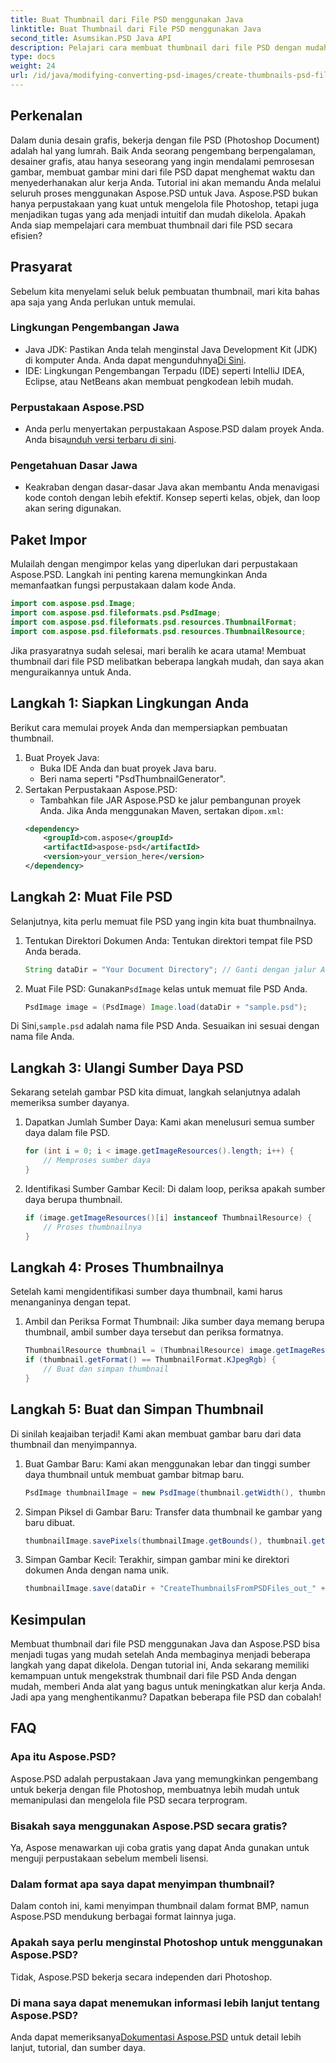 ```yaml
---
title: Buat Thumbnail dari File PSD menggunakan Java
linktitle: Buat Thumbnail dari File PSD menggunakan Java
second_title: Asumsikan.PSD Java API
description: Pelajari cara membuat thumbnail dari file PSD dengan mudah menggunakan Java dan Aspose.PSD. Ikuti panduan langkah demi langkah kami untuk pemrosesan gambar yang lancar.
type: docs
weight: 24
url: /id/java/modifying-converting-psd-images/create-thumbnails-psd-files/
---
```

## Perkenalan
Dalam dunia desain grafis, bekerja dengan file PSD (Photoshop Document) adalah hal yang lumrah. Baik Anda seorang pengembang berpengalaman, desainer grafis, atau hanya seseorang yang ingin mendalami pemrosesan gambar, membuat gambar mini dari file PSD dapat menghemat waktu dan menyederhanakan alur kerja Anda. Tutorial ini akan memandu Anda melalui seluruh proses menggunakan Aspose.PSD untuk Java. Aspose.PSD bukan hanya perpustakaan yang kuat untuk mengelola file Photoshop, tetapi juga menjadikan tugas yang ada menjadi intuitif dan mudah dikelola. Apakah Anda siap mempelajari cara membuat thumbnail dari file PSD secara efisien?
## Prasyarat
Sebelum kita menyelami seluk beluk pembuatan thumbnail, mari kita bahas apa saja yang Anda perlukan untuk memulai.
### Lingkungan Pengembangan Jawa
-  Java JDK: Pastikan Anda telah menginstal Java Development Kit (JDK) di komputer Anda. Anda dapat mengunduhnya[Di Sini](https://www.oracle.com/java/technologies/javase-jdk11-downloads.html).
- IDE: Lingkungan Pengembangan Terpadu (IDE) seperti IntelliJ IDEA, Eclipse, atau NetBeans akan membuat pengkodean lebih mudah.
### Perpustakaan Aspose.PSD
- Anda perlu menyertakan perpustakaan Aspose.PSD dalam proyek Anda. Anda bisa[unduh versi terbaru di sini](https://releases.aspose.com/psd/java/).
### Pengetahuan Dasar Jawa
- Keakraban dengan dasar-dasar Java akan membantu Anda menavigasi kode contoh dengan lebih efektif. Konsep seperti kelas, objek, dan loop akan sering digunakan.
## Paket Impor
Mulailah dengan mengimpor kelas yang diperlukan dari perpustakaan Aspose.PSD. Langkah ini penting karena memungkinkan Anda memanfaatkan fungsi perpustakaan dalam kode Anda.
```java
import com.aspose.psd.Image;
import com.aspose.psd.fileformats.psd.PsdImage;
import com.aspose.psd.fileformats.psd.resources.ThumbnailFormat;
import com.aspose.psd.fileformats.psd.resources.ThumbnailResource;
```
Jika prasyaratnya sudah selesai, mari beralih ke acara utama! Membuat thumbnail dari file PSD melibatkan beberapa langkah mudah, dan saya akan menguraikannya untuk Anda.
## Langkah 1: Siapkan Lingkungan Anda
Berikut cara memulai proyek Anda dan mempersiapkan pembuatan thumbnail.
1. Buat Proyek Java:
   - Buka IDE Anda dan buat proyek Java baru.
   - Beri nama seperti "PsdThumbnailGenerator".
2. Sertakan Perpustakaan Aspose.PSD:
   -  Tambahkan file JAR Aspose.PSD ke jalur pembangunan proyek Anda. Jika Anda menggunakan Maven, sertakan di`pom.xml`:
     ```xml
     <dependency>
         <groupId>com.aspose</groupId>
         <artifactId>aspose-psd</artifactId>
         <version>your_version_here</version>
     </dependency>
     ```
## Langkah 2: Muat File PSD
Selanjutnya, kita perlu memuat file PSD yang ingin kita buat thumbnailnya. 
1. Tentukan Direktori Dokumen Anda:
   Tentukan direktori tempat file PSD Anda berada.
   ```java
   String dataDir = "Your Document Directory"; // Ganti dengan jalur Anda
   ```
2. Muat File PSD:
    Gunakan`PsdImage` kelas untuk memuat file PSD Anda.
   ```java
   PsdImage image = (PsdImage) Image.load(dataDir + "sample.psd");
   ```
 Di Sini,`sample.psd` adalah nama file PSD Anda. Sesuaikan ini sesuai dengan nama file Anda.
## Langkah 3: Ulangi Sumber Daya PSD
Sekarang setelah gambar PSD kita dimuat, langkah selanjutnya adalah memeriksa sumber dayanya.
1. Dapatkan Jumlah Sumber Daya:
   Kami akan menelusuri semua sumber daya dalam file PSD.
   ```java
   for (int i = 0; i < image.getImageResources().length; i++) {
       // Memproses sumber daya
   }
   ```
   
2. Identifikasi Sumber Gambar Kecil:
   Di dalam loop, periksa apakah sumber daya berupa thumbnail.
   ```java
   if (image.getImageResources()[i] instanceof ThumbnailResource) {
       // Proses thumbnailnya
   }
   ```
## Langkah 4: Proses Thumbnailnya
Setelah kami mengidentifikasi sumber daya thumbnail, kami harus menanganinya dengan tepat.
1. Ambil dan Periksa Format Thumbnail:
   Jika sumber daya memang berupa thumbnail, ambil sumber daya tersebut dan periksa formatnya.
   ```java
   ThumbnailResource thumbnail = (ThumbnailResource) image.getImageResources()[i];
   if (thumbnail.getFormat() == ThumbnailFormat.KJpegRgb) {
       // Buat dan simpan thumbnail
   }
   ```
## Langkah 5: Buat dan Simpan Thumbnail
Di sinilah keajaiban terjadi! Kami akan membuat gambar baru dari data thumbnail dan menyimpannya.
1. Buat Gambar Baru:
   Kami akan menggunakan lebar dan tinggi sumber daya thumbnail untuk membuat gambar bitmap baru.
   ```java
   PsdImage thumbnailImage = new PsdImage(thumbnail.getWidth(), thumbnail.getHeight());
   ```
2. Simpan Piksel di Gambar Baru:
   Transfer data thumbnail ke gambar yang baru dibuat.
   ```java
   thumbnailImage.savePixels(thumbnailImage.getBounds(), thumbnail.getThumbnailData());
   ```
3. Simpan Gambar Kecil:
   Terakhir, simpan gambar mini ke direktori dokumen Anda dengan nama unik.
   ```java
   thumbnailImage.save(dataDir + "CreateThumbnailsFromPSDFiles_out_" + i + ".bmp");
   ```

## Kesimpulan
Membuat thumbnail dari file PSD menggunakan Java dan Aspose.PSD bisa menjadi tugas yang mudah setelah Anda membaginya menjadi beberapa langkah yang dapat dikelola. Dengan tutorial ini, Anda sekarang memiliki kemampuan untuk mengekstrak thumbnail dari file PSD Anda dengan mudah, memberi Anda alat yang bagus untuk meningkatkan alur kerja Anda. Jadi apa yang menghentikanmu? Dapatkan beberapa file PSD dan cobalah!
## FAQ
### Apa itu Aspose.PSD?
Aspose.PSD adalah perpustakaan Java yang memungkinkan pengembang untuk bekerja dengan file Photoshop, membuatnya lebih mudah untuk memanipulasi dan mengelola file PSD secara terprogram.
### Bisakah saya menggunakan Aspose.PSD secara gratis?
Ya, Aspose menawarkan uji coba gratis yang dapat Anda gunakan untuk menguji perpustakaan sebelum membeli lisensi.
### Dalam format apa saya dapat menyimpan thumbnail?
Dalam contoh ini, kami menyimpan thumbnail dalam format BMP, namun Aspose.PSD mendukung berbagai format lainnya juga.
### Apakah saya perlu menginstal Photoshop untuk menggunakan Aspose.PSD?
Tidak, Aspose.PSD bekerja secara independen dari Photoshop.
### Di mana saya dapat menemukan informasi lebih lanjut tentang Aspose.PSD?
 Anda dapat memeriksanya[Dokumentasi Aspose.PSD](https://reference.aspose.com/psd/java/) untuk detail lebih lanjut, tutorial, dan sumber daya.